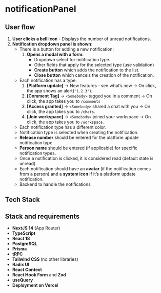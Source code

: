 # notificationPanel
## User flow

1. **User clicks a bell icon** - Displays the number of unread notifications.
2. **Notification dropdown panel is shown**:
    - There is a button for adding a new notification:
        1. **Opens a modal with a form**:
            - Dropdown select for notification type.
            - Other fields that apply for the selected type (use validation)
            - **Create button** which adds the notification to the list.
            - **Close button** which cancels the creation of the notification.
    - Each notification has a type:
        1. **[Platform update]** → New features - see what’s new → On click, the app shows an alert(`"1.2.3"`).
        2. **[Comment Tag]** → `<Somebody>` tagged you in a comment → On click, the app takes you to `/comments` 
        3. **[Access granted]** → `<Somebody>` shared a chat with you → On click, the app takes you to `/chats`.
        4. **[Join workspace]** → `<Somebody>` joined your workspace → On click, the app takes you to `/workspace`.
    - Each notification type has a different color.
    - Notification type is selected when creating the notification.
    - **Release number** should be entered for the platform update notification type.
    - **Person name** should be entered (if applicable) for specific notification types.
    - Once a notification is clicked, it is considered read (default state is unread).
    - Each notification should have an **avatar** (if the notification comes from a person) and a **system icon** if it’s a platform update notification.
    - Backend to handle the notifications

## Tech Stack

## Stack and requirements
* **NextJS 14** (App Router)
* **TypeScript**
* **React 18**
* **PostgreSQL**
* **Prisma**
* **tRPC**
* **Tailwind CSS** (no other libraries)
* **Radix UI**
* **React Context**
* **React Hook Form** and **Zod**
* **useQuery**
* **Deployment on Vercel**